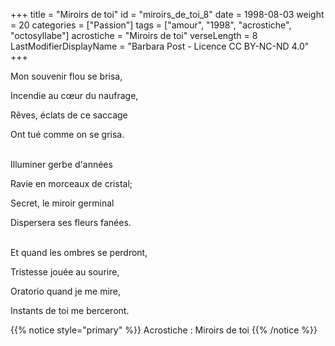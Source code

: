 +++
title = "Miroirs de toi"
id = "miroirs_de_toi_8"
date = 1998-08-03
weight = 20
categories = ["Passion"]
tags = ["amour", "1998", "acrostiche", "octosyllabe"]
acrostiche = "Miroirs de toi"
verseLength = 8
LastModifierDisplayName = "Barbara Post - Licence CC BY-NC-ND 4.0"
+++

Mon souvenir flou se brisa,

Incendie au cœur du naufrage,

Rêves, éclats de ce saccage

Ont tué comme on se grisa.

 \
Illuminer gerbe d'années

Ravie en morceaux de cristal;

Secret, le miroir germinal

Dispersera ses fleurs fanées.

 \
Et quand les ombres se perdront,

Tristesse jouée au sourire,

Oratorio quand je me mire,

Instants de toi me berceront.

{{% notice style="primary" %}}
Acrostiche : Miroirs de toi
{{% /notice %}}
